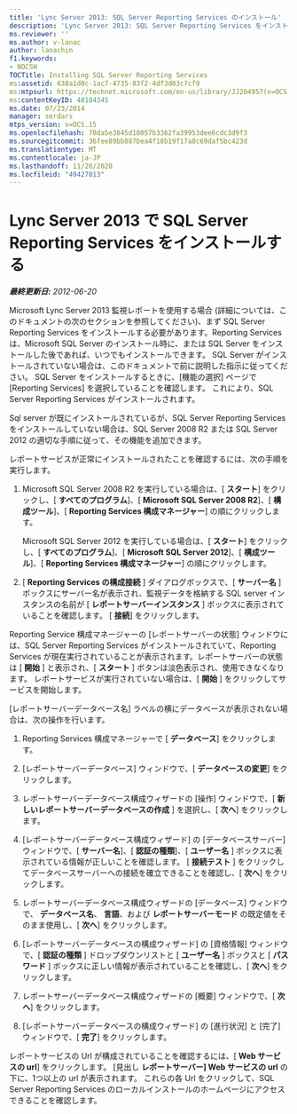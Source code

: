 ```yaml
---
title: 'Lync Server 2013: SQL Server Reporting Services のインストール'
description: 'Lync Server 2013: SQL Server Reporting Services をインストールしています。'
ms.reviewer: ''
ms.author: v-lanac
author: lanachin
f1.keywords:
- NOCSH
TOCTitle: Installing SQL Server Reporting Services
ms:assetid: 638a1d0c-1ac7-4735-83f2-4df3d03c7cf9
ms:mtpsurl: https://technet.microsoft.com/en-us/library/JJ204957(v=OCS.15)
ms:contentKeyID: 48184345
ms.date: 07/23/2014
manager: serdars
mtps_version: v=OCS.15
ms.openlocfilehash: 70da5e3845d18057b3362fa39953dee6cdc3d9f3
ms.sourcegitcommit: 36fee89bb887bea4f18b19f17a8c69daf5bc423d
ms.translationtype: MT
ms.contentlocale: ja-JP
ms.lasthandoff: 11/26/2020
ms.locfileid: "49427013"
---
```

# <a name="installing-sql-server-reporting-services-in-lync-server-2013"></a>Lync Server 2013 で SQL Server Reporting Services をインストールする

<div data-xmlns="http://www.w3.org/1999/xhtml">

<div class="topic" data-xmlns="http://www.w3.org/1999/xhtml" data-msxsl="urn:schemas-microsoft-com:xslt" data-cs="https://msdn.microsoft.com/">

<div data-asp="https://msdn2.microsoft.com/asp">



</div>

<div id="mainSection">

<div id="mainBody">

<span> </span>

_**最終更新日:** 2012-06-20_

Microsoft Lync Server 2013 監視レポートを使用する場合 (詳細については、このドキュメントの次のセクションを参照してください)、まず SQL Server Reporting Services をインストールする必要があります。Reporting Services は、Microsoft SQL Server のインストール時に、または SQL Server をインストールした後であれば、いつでもインストールできます。 SQL Server がインストールされていない場合は、このドキュメントで前に説明した指示に従ってください。 SQL Server をインストールするときに、[機能の選択] ページで [Reporting Services] を選択していることを確認します。 これにより、SQL Server Reporting Services がインストールされます。

Sql server が既にインストールされているが、SQL Server Reporting Services をインストールしていない場合は、SQL Server 2008 R2 または SQL Server 2012 の適切な手順に従って、その機能を追加できます。

レポートサービスが正常にインストールされたことを確認するには、次の手順を実行します。

1.  Microsoft SQL Server 2008 R2 を実行している場合は、[ **スタート**] をクリックし、[ **すべてのプログラム**]、[ **Microsoft SQL Server 2008 R2**]、[ **構成ツール**]、[ **Reporting Services 構成マネージャー**] の順にクリックします。
    
    Microsoft SQL Server 2012 を実行している場合は、[ **スタート**] をクリックし、[ **すべてのプログラム**]、[ **Microsoft SQL Server 2012**]、[ **構成ツール**]、[ **Reporting Services 構成マネージャー**] の順にクリックします。

2.  [ **Reporting Services の構成接続** ] ダイアログボックスで、[ **サーバー名** ] ボックスにサーバー名が表示され、監視データを格納する SQL server インスタンスの名前が [ **レポートサーバーインスタンス** ] ボックスに表示されていることを確認します。 [ **接続**] をクリックします。

Reporting Service 構成マネージャーの [レポートサーバーの状態] ウィンドウには、SQL Server Reporting Services がインストールされていて、Reporting Services が現在実行されていることが表示されます。レポートサーバーの状態は [ **開始** ] と表示され、[ **スタート** ] ボタンは淡色表示され、使用できなくなります。 レポートサービスが実行されていない場合は、[ **開始** ] をクリックしてサービスを開始します。

[レポートサーバーデータベース名] ラベルの横にデータベースが表示されない場合は、次の操作を行います。

1.  Reporting Services 構成マネージャーで [ **データベース**] をクリックします。

2.  [レポートサーバーデータベース] ウィンドウで、[ **データベースの変更**] をクリックします。

3.  レポートサーバーデータベース構成ウィザードの [操作] ウィンドウで、[ **新しいレポートサーバーデータベースの作成** ] を選択し、[ **次へ**] をクリックします。

4.  [レポートサーバーデータベース構成ウィザード] の [データベースサーバー] ウィンドウで、[ **サーバー名**]、[ **認証の種類**]、[ **ユーザー名** ] ボックスに表示されている情報が正しいことを確認します。 [ **接続テスト** ] をクリックしてデータベースサーバーへの接続を確立できることを確認し、[ **次へ**] をクリックします。

5.  レポートサーバーデータベース構成ウィザードの [データベース] ウィンドウで、 **データベース名**、 **言語**、および **レポートサーバーモード** の既定値をそのまま使用し、[ **次へ**] をクリックします。

6.  [レポートサーバーデータベースの構成ウィザード] の [資格情報] ウィンドウで、[ **認証の種類** ] ドロップダウンリストと [ **ユーザー名** ] ボックスと [ **パスワード** ] ボックスに正しい情報が表示されていることを確認し、[ **次へ**] をクリックします。

7.  レポートサーバーデータベース構成ウィザードの [概要] ウィンドウで、[ **次へ**] をクリックします。

8.  [レポートサーバーデータベースの構成ウィザード] の [進行状況] と [完了] ウィンドウで、[ **完了**] をクリックします。

レポートサービスの Url が構成されていることを確認するには、[ **Web サービスの url**] をクリックします。 [見出し **レポートサーバー] Web サービスの url** の下に、1つ以上の url が表示されます。 これらの各 Url をクリックして、SQL Server Reporting Services のローカルインストールのホームページにアクセスできることを確認します。

</div>

<span> </span>

</div>

</div>

</div>

